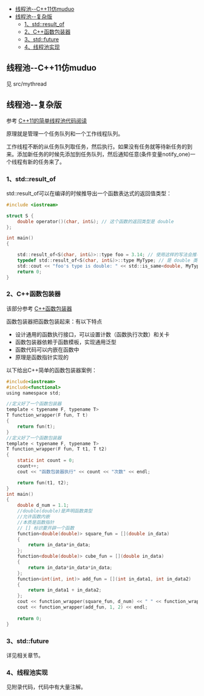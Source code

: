 <!-- START doctoc generated TOC please keep comment here to allow auto update -->
<!-- DON'T EDIT THIS SECTION, INSTEAD RE-RUN doctoc TO UPDATE -->


- [线程池--C++11仿muduo](#%E7%BA%BF%E7%A8%8B%E6%B1%A0--c11%E4%BB%BFmuduo)
- [线程池--复杂版](#%E7%BA%BF%E7%A8%8B%E6%B1%A0--%E5%A4%8D%E6%9D%82%E7%89%88)
  - [1、std::result_of](#1stdresult_of)
  - [2、C++函数包装器](#2c%E5%87%BD%E6%95%B0%E5%8C%85%E8%A3%85%E5%99%A8)
  - [3、std::future](#3stdfuture)
  - [4、线程池实现](#4%E7%BA%BF%E7%A8%8B%E6%B1%A0%E5%AE%9E%E7%8E%B0)

<!-- END doctoc generated TOC please keep comment here to allow auto update -->
## 线程池--C++11仿muduo

见 src/mythread

## 线程池--复杂版

参考 [C++11的简单线程池代码阅读](https://www.cnblogs.com/oloroso/p/5881863.html)

原理就是管理一个任务队列和一个工作线程队列。

工作线程不断的从任务队列取任务，然后执行。如果没有任务就等待新任务的到来。添加新任务的时候先添加到任务队列，然后通知任意(条件变量notify_one)一个线程有新的任务来了。

### 1、std::result_of

std::result_of可以在编译的时候推导出一个函数表达式的返回值类型：

```c
#include <iostream>

struct S {
	double operator()(char, int&); // 这个函数的返回类型是 double
};

int main()
{

	std::result_of<S(char, int&)>::type foo = 3.14; // 使用这样的写法会推导出模板参数中函数的返回值类型
	typedef std::result_of<S(char, int&)>::type MyType; // 是 double 类型吗?
	std::cout << "foo's type is double: " << std::is_same<double, MyType>::value << std::endl; // foo's type is double: 1
	return 0;
}
```

### 2、C++函数包装器
该部分参考 [C++函数包装器](https://blog.csdn.net/huangshanchun/article/details/45647911)

函数包装器把函数包装起来：有以下特点
* 设计通用的函数执行接口，可以设置计数（函数执行次数）和关卡
* 函数包装器依赖于函数模板，实现通用泛型
* 函数代码可以内嵌在函数中
* 原理是函数指针实现的

以下给出C++简单的函数包装器案例：

```c
#include<iostream>
#include<functional>
using namespace std;

//定义好了一个函数包装器
template < typename F, typename T>
T function_wrapper(F fun, T t)
{
	return fun(t);
}
//定义好了一个函数包装器
template < typename F, typename T>
T function_wrapper(F fun, T t1, T t2)
{
	static int count = 0;
	count++;
	cout << "函数包装器执行" << count << "次数" << endl;

	return fun(t1, t2);
}
int main()
{
	double d_num = 1.1;
	//double(double)是声明函数类型 
	//允许函数内嵌
	//本质是函数指针
	// [] 标识要开辟一个函数
	function<double(double)> square_fun = [](double in_data)
	{
		return in_data*in_data;
	};
	function<double(double)> cube_fun = [](double in_data)
	{
		return in_data*in_data*in_data;
	};
	function<int(int, int)> add_fun = [](int in_data1, int in_data2)
	{
		return in_data1 + in_data2;
	};
	cout << function_wrapper(square_fun, d_num) << " " << function_wrapper(cube_fun, d_num) << endl;
	cout << function_wrapper(add_fun, 1, 2) << endl;
	
	return 0;
}
```
###  3、std::future

详见相关章节。

### 4、线程池实现

见附录代码，代码中有大量注解。